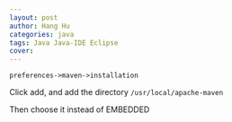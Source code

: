 ```yaml
---
layout: post
author: Hang Hu
categories: java
tags: Java Java-IDE Eclipse 
cover: 
---
```


`preferences->maven->installation`

Click add, and add the directory `/usr/local/apache-maven`

Then choose it instead of EMBEDDED
